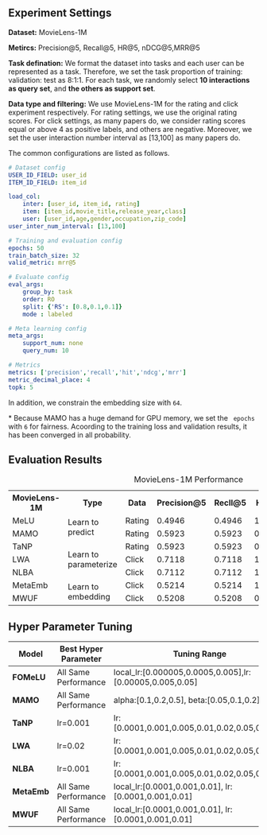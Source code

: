 ## Experiment Settings

**Dataset:** MovieLens-1M

**Metircs:** Precision@5, Recall@5, HR@5, nDCG@5,MRR@5

**Task defination:** We format the dataset into tasks and each user can be represented as a task. Therefore, we set the task proportion of training: validation: test as 8:1:1. For each task, we randomly select **10 interactions as query set**, and **the others as support set**.

**Data type and filtering:** We use MovieLens-1M for the rating and click experiment respectively. For rating settings, we use the original rating scores. For click settings, as many papers do, we consider rating scores equal or above 4 as positive labels, and others are negative. Moreover, we set the user interaction number interval as [13,100] as many papers do.

The common configurations are listed as follows.

```yaml
# Dataset config
USER_ID_FIELD: user_id
ITEM_ID_FIELD: item_id

load_col:
    inter: [user_id, item_id, rating]
    item: [item_id,movie_title,release_year,class]
    user: [user_id,age,gender,occupation,zip_code]
user_inter_num_interval: [13,100]

# Training and evaluation config
epochs: 50
train_batch_size: 32
valid_metric: mrr@5

# Evaluate config
eval_args:
    group_by: task
    order: RO
    split: {'RS': [0.8,0.1,0.1]}
    mode : labeled

# Meta learning config
meta_args:
    support_num: none
    query_num: 10

# Metrics
metrics: ['precision','recall','hit','ndcg','mrr']
metric_decimal_place: 4
topk: 5
```

In addition, we constrain the embedding size with `64`.

\* Because MAMO has a huge demand for GPU memory, we set the ` epochs` with `6` for fairness. Acoording to the training loss and validation results, it has been converged in all probability.

## Evaluation Results

<table>
  <caption>MovieLens-1M Performance</caption>
  <tr>
  	<th>MovieLens-1M</th>
    <th>Type</th>
    <th>Data</th>
    <th>Precision@5</th>
    <th>Recll@5</th>
    <th>HR@5</th>
    <th>nDCG@5</th>
    <th>MRR@5</th>
  </tr>
  <tr>
  	<td>MeLU</td>
    <td rowspan="2">Learn to predict</td>
    <td>Rating</td>
    <td>0.4946</td>
    <td>0.4946</td>
    <td>1.0000</td>
    <td>0.4899</td>
    <td>0.6904</td>
  </tr>
  <tr>
  	<td>MAMO</td>
    <td>Rating</td>
    <td>0.5923</td>
    <td>0.5923</td>
    <td>0.9968</td>
    <td>0.6079</td>
    <td>0.8073</td>
  </tr>
  <tr>
  	<td>TaNP</td>
    <td rowspan="3">Learn to parameterize</td>
    <td>Rating</td>
    <td>0.5923</td>
    <td>0.5923</td>
    <td>0.9968</td>
    <td>0.6079</td>
    <td>0.8073</td>
  </tr>
  <tr>
  	<td>LWA</td>
    <td>Click</td>
    <td>0.7118</td>
    <td>0.7118</td>
    <td>1.0000</td>
    <td>0.7429</td>
    <td>0.8895</td>
  </tr>
  <tr>
  	<td>NLBA</td>
    <td>Click</td>
    <td>0.7112</td>
    <td>0.7112</td>
    <td>1.0000</td>
    <td>0.7423</td>
    <td>0.8895</td>
  </tr>
  <tr>
  	<td>MetaEmb</td>
    <td rowspan="2">Learn to embedding</td>
    <td>Click</td>
    <td>0.5214</td>
    <td>0.5214</td>
    <td>1.0000</td>
    <td>0.5243</td>
    <td>0.7203</td>
  </tr>
  <tr>
  	<td>MWUF</td>
    <td>Click</td>
    <td>0.5208</td>
    <td>0.5208</td>
    <td>0.9968</td>
    <td>0.5246</td>
    <td>0.7227</td>
  </tr>
</table>



## Hyper Parameter Tuning

| Model       | Best Hyper Parameter | Tuning Range                                             |
| ----------- | -------------------- | -------------------------------------------------------- |
| **FOMeLU**  | All Same Performance | local_lr:[0.000005,0.0005,0.005],lr:[0.00005,0.005,0.05] |
| **MAMO**    | All Same Performance | alpha:[0.1,0.2,0.5], beta:[0.05,0.1,0.2]                 |
| **TaNP**    | lr=0.001             | lr:[0.0001,0.001,0.005,0.01,0.02,0.05,0.1,0.2]           |
| **LWA**     | lr=0.02              | lr:[0.0001,0.001,0.005,0.01,0.02,0.05,0.1,0.2]           |
| **NLBA**    | lr=0.001             | lr:[0.0001,0.001,0.005,0.01,0.02,0.05,0.1,0.2]           |
| **MetaEmb** | All Same Performance | local_lr:[0.0001,0.001,0.01], lr:[0.0001,0.001,0.01]     |
| **MWUF**    | All Same Performance | local_lr:[0.0001,0.001,0.01], lr:[0.0001,0.001,0.01]     |